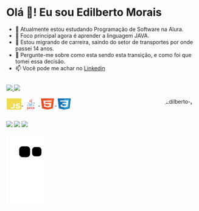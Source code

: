 ### <h1>Olá 👋! Eu sou Edilberto Morais</h1>

- 🔭  Atualmente estou estudando Programação de Software na Alura.
- 🌱  Foco principal agora é aprender a linguagem JAVA.
- 🚚 Estou migrando de carreira, saindo do setor de transportes por onde passei 14 anos.
- 💬 Pergunte-me sobre como esta sendo esta transição, e como foi que tomei essa decisão.
- 📫  Você pode me achar no <a href="https://www.linkedin.com/in/edilbertocmorais">Linkedin</a>
##

<div>
<a href="https://github.com/EdilbertoMorais">
<img height="180em" src="https://github-readme-stats.vercel.app/api?username=EdilbertoMorais&show_icons=true&theme=radical&include_all_commits=true&count_private=true"/>
<img height="180em" src="https://github-readme-stats.vercel.app/api/top-langs/?username=EdilbertoMorais&layout=compact&langs_count=7&theme=radical"/>
</div

##
<div style="display: inline_block"><br>
<img align="center" alt="Edilberto-Js" height="30" width="40" src="https://raw.githubusercontent.com/devicons/devicon/master/icons/javascript/javascript-plain.svg">
<img align="center" alt="Edilberto-JAVA" height="30" width="40" src="https://raw.githubusercontent.com/devicons/devicon/master/icons/java/java-original-wordmark.svg">
<img align="center" alt="Edilberto-HTML" height="30" width="40" src="https://raw.githubusercontent.com/devicons/devicon/master/icons/html5/html5-original.svg">
<img align="center" alt="Edilberto-CSS" height="30" width="40" src="https://raw.githubusercontent.com/devicons/devicon/master/icons/css3/css3-original.svg">
 
<img align="right" alt="Edilberto-pic" height="150" style="border-radius:50px;" src="https://docmanagement.com.br/wp-content/uploads/2021/01/1-7.jpg">
</div>

##
<div> 
<a href="https://discord.gg/edilbertocmorais#5753" target="_blank"><img src="https://img.shields.io/badge/Discord-7289DA?style=for-the-badge&logo=discord&logoColor=white" target="_blank"></a> 
<a href="https://www.linkedin.com/in/edilbertocmorais/" target="_blank"><img src="https://img.shields.io/badge/-LinkedIn-%230077B5?style=for-the-badge&logo=linkedin&logoColor=white" target="_blank"></a> 
<a href = "mailto:edilbertocmorais@gmail.com"><img src="https://img.shields.io/badge/Gmail-D14836?style=for-the-badge&logo=gmail&logoColor=white" target="_blank"></a>
 
 ![Snake animation](https://github.com/EdilbertoMorais/EdilbertoMorais/blob/output/github-contribution-grid-snake.svg)
 
</div>
